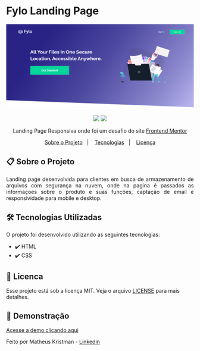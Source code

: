 # Fylo Landing Page


<p align="center">
   <img src="https://github.com/MatheusKristman/Fylo-Landing-Page/blob/main/Fylo-Landing-Page.png" alt="FyloLandingPage"/>
</p>

<p align="center">	
    <a href = "mailto:kristman058@gmail.com"><img src="https://img.shields.io/badge/-Gmail-%23333?style=for-the-badge&logo=gmail&logoColor=white" target="_blank"></a>
  <a href="https://www.linkedin.com/in/matheus-kristman-07a947171/" target="_blank"><img src="https://img.shields.io/badge/LinkedIn-0077B5?style=for-the-badge&logo=linkedin&logoColor=whitesssssss" target="_blank"></a>
  </a>
<div align="center">
   Landing Page Responsiva onde foi um desafio do site <a href="https://www.frontendmentor.io/home">Frontend Mentor</a>
</div>

<p align="center">
  <a href="#clipboard-sobre-o-projeto">Sobre o Projeto</a>&nbsp;&nbsp;&nbsp;|&nbsp;&nbsp;&nbsp;
  <a href="#hammer_and_wrench-tecnologias-utilizadas">Tecnologias</a>&nbsp;&nbsp;&nbsp;|&nbsp;&nbsp;&nbsp;
  <a href="#closed_book-licenca">Licença</a>
</p>

## :clipboard: Sobre o Projeto

<p align="justify">
Landing page desenvolvida para clientes em busca de armazenamento de arquivos com segurança na nuvem, onde na pagina é passados as informaçoes sobre o produto e suas funções, captação de email e responsividade para mobile e desktop.
</p>

## :hammer_and_wrench: Tecnologias Utilizadas

O projeto foi desenvolvido utilizando as seguintes tecnologias:

* :heavy_check_mark: HTML
* :heavy_check_mark: CSS

## :closed_book: Licenca

Esse projeto está sob a licença MIT. Veja o arquivo [LICENSE](https://github.com/MatheusKristman/Fylo-Landing-Page/blob/main/LICENSE) para mais detalhes.

## 		:camera_flash: **Demonstração**
  
<a href="#">Acesse a demo clicando aqui</a>
  
Feito por Matheus Kristman -  <a href="https://www.linkedin.com/in/matheus-kristman-07a947171/">Linkedin</a>
